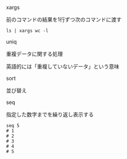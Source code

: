 xargs 

前のコマンドの結果を1行ずつ次のコマンドに渡す
```
ls | xargs wc -l 
```


uniq

重複データに関する処理

英語的には「重複していないデータ」という意味


sort

並び替え



seq

指定した数字までを繰り返し表示する
```
seq 5
# 1
# 2
# 3
# 4
# 5
```

